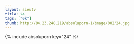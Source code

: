 ```yaml
--- 
layout: sieutv
title: 24
tags: ["0k"]
thumb: http://94.23.248.219/absoluporn-1/image/002/24.jpg
---
```

{% include absoluporn key="24" %} 
